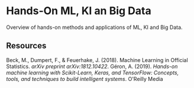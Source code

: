 # Hands-On ML, KI an Big Data
Overview of hands-on methods and applications of ML, KI and Big Data.

## Resources
Beck, M., Dumpert, F., & Feuerhake, J. (2018). Machine Learning in Official Statistics. <i>arXiv preprint arXiv:1812.10422</i>.
Géron, A. (2019). <i> Hands-on machine learning with Scikit-Learn, Keras, and TensorFlow: Concepts, tools, and techniques to build intelligent systems</i>. O'Reilly Media

<!--
TODO:
-->
